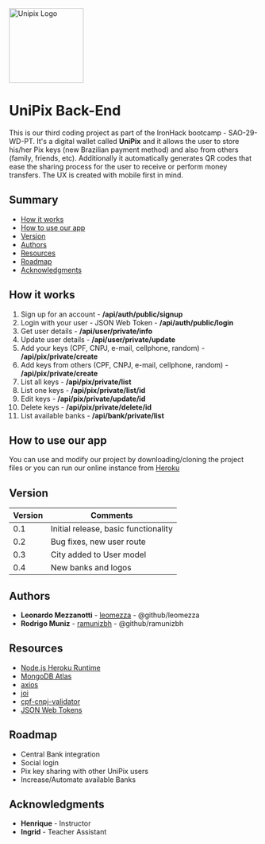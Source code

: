 <img src="./src/img/UniPix-logo.png" width="150" height="150" alt="Unipix Logo">

# UniPix Back-End

This is our third coding project as part of the IronHack bootcamp - SAO-29-WD-PT. It's a digital wallet called **UniPix** and it allows the user to store his/her Pix keys (new Brazilian payment method) and also from others (family, friends, etc). Additionally it automatically generates QR codes that ease the sharing process for the user to receive or perform money transfers. The UX is created with mobile first in mind.

## Summary

- [How it works](#how-it-works)
- [How to use our app](#how-to-use-our-app)
- [Version](#version)
- [Authors](#authors)
- [Resources](#resources)
- [Roadmap](#roadmap)
- [Acknowledgments](#acknowledgments)

## How it works

1. Sign up for an account - **/api/auth/public/signup**
2. Login with your user - JSON Web Token - **/api/auth/public/login**
3. Get user details - **/api/user/private/info**
4. Update user details - **/api/user/private/update**
5. Add your keys (CPF, CNPJ, e-mail, cellphone, random) - **/api/pix/private/create**
6. Add keys from others (CPF, CNPJ, e-mail, cellphone, random) - **/api/pix/private/create**
7. List all keys - **/api/pix/private/list**
8. List one keys - **/api/pix/private/list/id**
9. Edit keys - **/api/pix/private/update/id**
10. Delete keys - **/api/pix/private/delete/id**
11. List available banks - **/api/bank/private/list**

## How to use our app

You can use and modify our project by downloading/cloning the project files or you can run our online instance from [Heroku](https://unipix.herokuapp.com/)

## Version

| Version | Comments                             |
| ------- | ------------------------------------ |
| 0.1     | Initial release, basic functionality |
| 0.2     | Bug fixes, new user route            |
| 0.3     | City added to User model             |
| 0.4     | New banks and logos                  |

## Authors

- **Leonardo Mezzanotti** - [leomezza](https://github.com/leomezza) - @github/leomezza
- **Rodrigo Muniz** - [ramunizbh](https://github.com/ramunizbh) - @github/ramunizbh

## Resources

- [Node.js Heroku Runtime](https://www.heroku.com/nodejs)
- [MongoDB Atlas](https://www.mongodb.com/cloud/atlas)
- [axios](https://github.com/axios/axios)
- [joi](https://github.com/sideway/joi)
- [cpf-cnpj-validator](https://github.com/carvalhoviniciusluiz/cpf-cnpj-validator)
- [JSON Web Tokens](https://jwt.io/)

## Roadmap

- Central Bank integration
- Social login
- Pix key sharing with other UniPix users
- Increase/Automate available Banks

## Acknowledgments

- **Henrique** - Instructor
- **Ingrid** - Teacher Assistant

